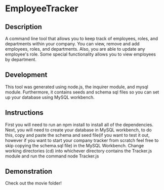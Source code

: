 # EmployeeTracker

## Description 
A command line tool that allows you to keep track of employees, roles, and departments within your company. You can view, remove and add employees, roles, and departments. Also, you are able to update any employee's role. Some special functionality allows you to view employees by department.

## Development
This tool was generated using node.js, the inquirer module, and mysql module. Furthermore, it contains seeds and schema sql files so you can set up your database using MySQL workbench.


## Instructions
First you will need to run an npm install to install all of the dependencies. Next, you will need to create your database in MySQL workbench, to do this, copy and paste the schema and seed file(if you want to test it out, however if you want to start your company tracker from scratch feel free to skip copying the schema.sql file) in the MySQL Workbench. Change working directories (cd) into whichever directory contains the Tracker.js module and run the command node Tracker.js 

## Demonstration
Check out the movie folder!
